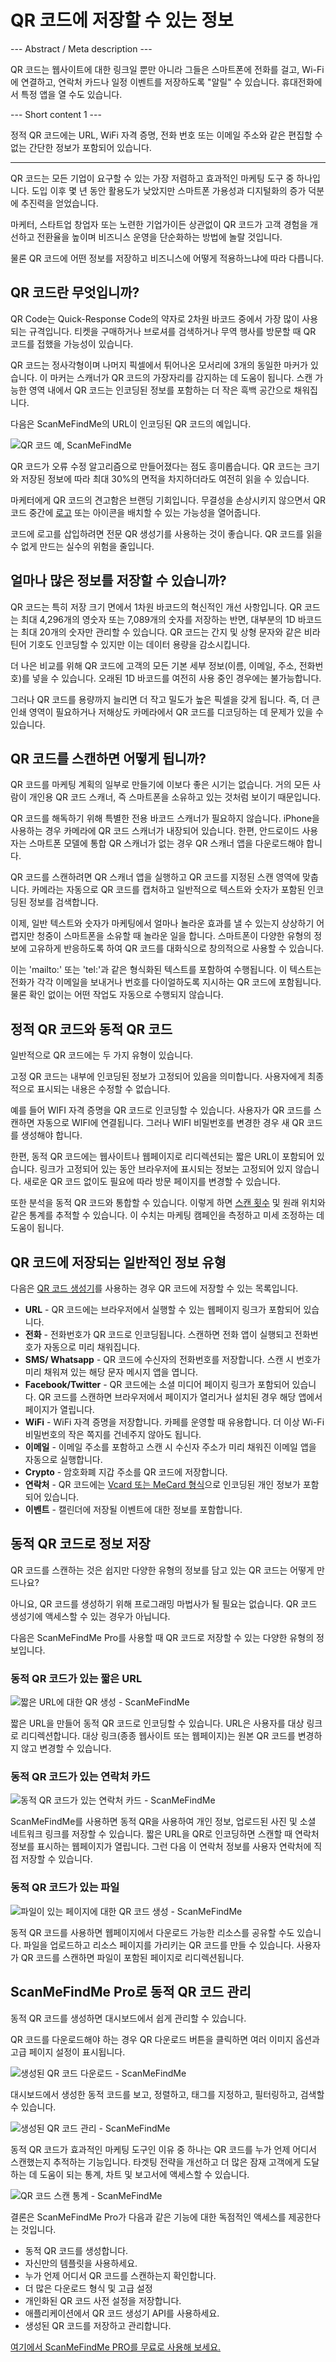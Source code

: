 <h1>QR 코드에 저장할 수 있는 정보</h1>

--- Abstract / Meta description ---

QR 코드는 웹사이트에 대한 링크일 뿐만 아니라 그들은 스마트폰에 전화를 걸고, Wi-Fi에 연결하고, 연락처 카드나 일정 이벤트를 저장하도록 "알릴" 수 있습니다. 휴대전화에서 특정 앱을 열 수도 있습니다.

--- Short content 1 ---

정적 QR 코드에는 URL, WiFi 자격 증명, 전화 번호 또는 이메일 주소와 같은 편집할 수 없는 간단한 정보가 포함되어 있습니다.

----------

<p>QR 코드는 모든 기업이 요구할 수 있는 가장 저렴하고 효과적인 마케팅 도구 중 하나입니다. 도입 이후 몇 년 동안 활용도가 낮았지만 스마트폰 가용성과 디지털화의 증가 덕분에 추진력을 얻었습니다.</p>

<p>마케터, 스타트업 창업자 또는 노련한 기업가이든 상관없이 QR 코드가 고객 경험을 개선하고 전환율을 높이며 비즈니스 운영을 단순화하는 방법에 놀랄 것입니다. </p>

<p>물론 QR 코드에 어떤 정보를 저장하고 비즈니스에 어떻게 적용하느냐에 따라 다릅니다.</p>

<h2>QR 코드란 무엇입니까?</h2>

<p>QR Code는 Quick-Response Code의 약자로 2차원 바코드 중에서 가장 많이 사용되는 규격입니다. 티켓을 구매하거나 브로셔를 검색하거나 무역 행사를 방문할 때 QR 코드를 접했을 가능성이 있습니다. </p>

<p>QR 코드는 정사각형이며 나머지 픽셀에서 튀어나온 모서리에 3개의 동일한 마커가 있습니다. 이 마커는 스캐너가 QR 코드의 가장자리를 감지하는 데 도움이 됩니다. 스캔 가능한 영역 내에서 QR 코드는 인코딩된 정보를 포함하는 더 작은 흑백 공간으로 채워집니다.</p>

<p>다음은 ScanMeFindMe의 URL이 인코딩된 QR 코드의 예입니다.</p>

<p class="imageholder">
    <img src="https://media.scanmefindme.com/blog/about_static/files/img 1 - qr.png"
        alt="QR 코드 예, ScanMeFindMe">
</p>

<p>QR 코드가 오류 수정 알고리즘으로 만들어졌다는 점도 흥미롭습니다. QR 코드는 크기와 저장된 정보에 따라 최대 30%의 면적을 차지하더라도 여전히 읽을 수 있습니다. </p>

<p>마케터에게 QR 코드의 견고함은 브랜딩 기회입니다. 무결성을 손상시키지 않으면서 QR 코드 중간에 <a href="#article:about_logos" title="로고가 있는 QR 코드">로고</a> 또는 아이콘을 배치할 수 있는 가능성을 열어줍니다. </p>

<p>코드에 로고를 삽입하려면 전문 QR 생성기를 사용하는 것이 좋습니다. QR 코드를 읽을 수 없게 만드는 실수의 위험을 줄입니다. </p>

<h2>얼마나 많은 정보를 저장할 수 있습니까? </h2>

<p>QR 코드는 특히 저장 크기 면에서 1차원 바코드의 혁신적인 개선 사항입니다. QR 코드는 최대 4,296개의 영숫자 또는 7,089개의 숫자를 저장하는 반면, 대부분의 1D 바코드는 최대 20개의 숫자만 관리할 수 있습니다. QR 코드는 간지 및 상형 문자와 같은 비라틴어 기호도 인코딩할 수 있지만 이는 데이터 용량을 감소시킵니다. </p>

<p>더 나은 비교를 위해 QR 코드에 고객의 모든 기본 세부 정보(이름, 이메일, 주소, 전화번호)를 넣을 수 있습니다. 오래된 1D 바코드를 여전히 사용 중인 경우에는 불가능합니다. </p>

<p>그러나 QR 코드를 용량까지 늘리면 더 작고 밀도가 높은 픽셀을 갖게 됩니다. 즉, 더 큰 인쇄 영역이 필요하거나 저해상도 카메라에서 QR 코드를 디코딩하는 데 문제가 있을 수 있습니다. </p>

<H2>QR 코드를 스캔하면 어떻게 됩니까?</h2>

<p>QR 코드를 마케팅 계획의 일부로 만들기에 이보다 좋은 시기는 없습니다. 거의 모든 사람이 개인용 QR 코드 스캐너, 즉 스마트폰을 소유하고 있는 것처럼 보이기 때문입니다. </p>

<p>QR 코드를 해독하기 위해 특별한 전용 바코드 스캐너가 필요하지 않습니다. iPhone을 사용하는 경우 카메라에 QR 코드 스캐너가 내장되어 있습니다. 한편, 안드로이드 사용자는 스마트폰 모델에 통합 QR 스캐너가 없는 경우 QR 스캐너 앱을 다운로드해야 합니다.</p>

<p>QR 코드를 스캔하려면 QR 스캐너 앱을 실행하고 QR 코드를 지정된 스캔 영역에 맞춥니다. 카메라는 자동으로 QR 코드를 캡처하고 일반적으로 텍스트와 숫자가 포함된 인코딩된 정보를 검색합니다.</p>

<p>이제, 일반 텍스트와 숫자가 마케팅에서 얼마나 놀라운 효과를 낼 수 있는지 상상하기 어렵지만 청중이 스마트폰을 소유할 때 놀라운 일을 합니다. 스마트폰이 다양한 유형의 정보에 고유하게 반응하도록 하여 QR 코드를 대화식으로 창의적으로 사용할 수 있습니다.

<p>이는 'mailto:' 또는 'tel:'과 같은 형식화된 텍스트를 포함하여 수행됩니다. 이 텍스트는 전화가 각각 이메일을 보내거나 번호를 다이얼하도록 지시하는 QR 코드에 포함됩니다. 물론 확인 없이는 어떤 작업도 자동으로 수행되지 않습니다.</p>

<h2>정적 QR 코드와 동적 QR 코드</h2>

<p>일반적으로 QR 코드에는 두 가지 유형이 있습니다.</p>

<p>고정 QR 코드는 내부에 인코딩된 정보가 고정되어 있음을 의미합니다. 사용자에게 최종적으로 표시되는 내용은 수정할 수 없습니다.</p>

<p>예를 들어 WIFI 자격 증명을 QR 코드로 인코딩할 수 있습니다. 사용자가 QR 코드를 스캔하면 자동으로 WIFI에 연결됩니다. 그러나 WIFI 비밀번호를 변경한 경우 새 QR 코드를 생성해야 합니다.</p>

<p>한편, 동적 QR 코드에는 웹사이트나 웹페이지로 리디렉션되는 짧은 URL이 포함되어 있습니다. 링크가 고정되어 있는 동안 브라우저에 표시되는 정보는 고정되어 있지 않습니다. 새로운 QR 코드 없이도 필요에 따라 방문 페이지를 변경할 수 있습니다.</p>

<p>또한 분석을 동적 QR 코드와 통합할 수 있습니다. 이렇게 하면 <a href="#article:about_statistics" title="Scans analytics for QR code">스캔 횟수</a> 및 원래 위치와 같은 통계를 추적할 수 있습니다. 이 수치는 마케팅 캠페인을 측정하고 미세 조정하는 데 도움이 됩니다. </p>

<H2>QR 코드에 저장되는 일반적인 정보 유형</h2>

<p>다음은 <a href="#static:url">QR 코드 생성기</a>를 사용하는 경우 QR 코드에 저장할 수 있는 목록입니다. </p>

<ul>
    <li><strong>URL</strong> - QR 코드에는 브라우저에서 실행할 수 있는 웹페이지 링크가 포함되어 있습니다.</li>
    <li><strong>전화</strong> - 전화번호가 QR 코드로 인코딩됩니다. 스캔하면 전화 앱이 실행되고 전화번호가 자동으로 미리 채워집니다.</li>
    <li><strong>SMS/ Whatsapp</strong> - QR 코드에 수신자의 전화번호를 저장합니다. 스캔 시 번호가 미리 채워져 있는 해당 문자 메시지 앱을 엽니다.</li>
    <li><strong>Facebook/Twitter</strong> - QR 코드에는 소셜 미디어 페이지 링크가 포함되어 있습니다. QR 코드를 스캔하면 브라우저에서 페이지가 열리거나 설치된 경우 해당 앱에서 페이지가 열립니다.</li>
    <li><strong>WiFi</strong> - WiFi 자격 증명을 저장합니다. 카페를 운영할 때 유용합니다. 더 이상 Wi-Fi 비밀번호의 작은 쪽지를 건네주지 않아도 됩니다.</li>
    <li><strong>이메일</strong> - 이메일 주소를 포함하고 스캔 시 수신자 주소가 미리 채워진 이메일 앱을 자동으로 실행합니다. </li>
    <li><strong>Crypto</strong> - 암호화폐 지갑 주소를 QR 코드에 저장합니다.</li>
    <li><strong>연락처</strong> - QR 코드에는 <a href="article:about_contactformats">Vcard 또는 MeCard 형식</a>으로 인코딩된 개인 정보가 포함되어 있습니다. </li>
    <li><strong>이벤트</strong> - 캘린더에 저장될 이벤트에 대한 정보를 포함합니다. </li>
</ul>

<H2>동적 QR 코드로 정보 저장</h2>

<p>QR 코드를 스캔하는 것은 쉽지만 다양한 유형의 정보를 담고 있는 QR 코드는 어떻게 만드나요? </p>

<p>아니요, QR 코드를 생성하기 위해 프로그래밍 마법사가 될 필요는 없습니다. QR 코드 생성기에 액세스할 수 있는 경우가 아닙니다.</p>

<p>다음은 ScanMeFindMe Pro를 사용할 때 QR 코드로 저장할 수 있는 다양한 유형의 정보입니다.</p>

<h3>동적 QR 코드가 있는 짧은 URL</h3>

<p class="imageholder">
    <img src="https://media.scanmefindme.com/blog/about_static/files/img 2 - Short URL With Dynamic QR.png"
        alt="짧은 URL에 대한 QR 생성 - ScanMeFindMe">
</p>

<p>짧은 URL을 만들어 동적 QR 코드로 인코딩할 수 있습니다. URL은 사용자를 대상 링크로 리디렉션합니다. 대상 링크(종종 웹사이트 또는 웹페이지)는 원본 QR 코드를 변경하지 않고 변경할 수 있습니다.</p>

<H3> 동적 QR 코드가 있는 연락처 카드</h3>

<p class="imageholder">
    <img src="https://media.scanmefindme.com/blog/about_static/files/img 3 - Contact Card With Dynamic QR.png"
        alt="동적 QR 코드가 있는 연락처 카드 - ScanMeFindMe">
</p>

<p>ScanMeFindMe를 사용하면 동적 QR을 사용하여 개인 정보, 업로드된 사진 및 소셜 네트워크 링크를 저장할 수 있습니다. 짧은 URL을 QR로 인코딩하면 스캔할 때 연락처 정보를 표시하는 웹페이지가 열립니다. 그런 다음 이 연락처 정보를 사용자 연락처에 직접 저장할 수 있습니다.</p>

<h3>동적 QR 코드가 있는 파일</h3>

<p class="imageholder">
    <img src="https://media.scanmefindme.com/blog/about_static/files/img 4 - A Page With Files With Dynamic QR.png"
        alt="파일이 있는 페이지에 대한 QR 코드 생성 - ScanMeFindMe">
</p>

<p>동적 QR 코드를 사용하면 웹페이지에서 다운로드 가능한 리소스를 공유할 수도 있습니다. 파일을 업로드하고 리소스 페이지를 가리키는 QR 코드를 만들 수 있습니다. 사용자가 QR 코드를 스캔하면 파일이 포함된 페이지로 리디렉션됩니다.</p>

<H2> ScanMeFindMe Pro로 동적 QR 코드 관리</h2>

<p>동적 QR 코드를 생성하면 대시보드에서 쉽게 관리할 수 있습니다. </p>

<p>QR 코드를 다운로드해야 하는 경우 QR 다운로드 버튼을 클릭하면 여러 이미지 옵션과 고급 페이지 설정이 표시됩니다.</p>

<p class="imageholder">
    <img src="https://media.scanmefindme.com/blog/about_static/files/img 5 - download qr code.png"
        alt="생성된 QR 코드 다운로드 - ScanMeFindMe">
</p>

<p>대시보드에서 생성한 동적 코드를 보고, 정렬하고, 태그를 지정하고, 필터링하고, 검색할 수 있습니다.</p>

<p class="imageholder">
    <img src="https://media.scanmefindme.com/blog/about_static/files/img 6 - dynamic code.png"
        alt="생성된 QR 코드 관리 - ScanMeFindMe">
</p>

<p>동적 QR 코드가 효과적인 마케팅 도구인 이유 중 하나는 QR 코드를 누가 언제 어디서 스캔했는지 추적하는 기능입니다. 타겟팅 전략을 개선하고 더 많은 잠재 고객에게 도달하는 데 도움이 되는 통계, 차트 및 보고서에 액세스할 수 있습니다.</p>

<p class="imageholder">
    <img src="https://media.scanmefindme.com/blog/about_static/files/img 7 - all statistics.gif"
        alt="QR 코드 스캔 통계 - ScanMeFindMe">
</p>

<p>결론은 ScanMeFindMe Pro가 다음과 같은 기능에 대한 독점적인 액세스를 제공한다는 것입니다.</p>

<ul>
    <li>동적 QR 코드를 생성합니다.</li>
    <li>자신만의 템플릿을 사용하세요.</li>
    <li>누가 언제 어디서 QR 코드를 스캔하는지 확인합니다.</li>
    <li>더 많은 다운로드 형식 및 고급 설정</li>
    <li>개인화된 QR 코드 사전 설정을 저장합니다.</li>
    <li>애플리케이션에서 QR 코드 생성기 API를 사용하세요.</li>
    <li>생성된 QR 코드를 저장하고 관리합니다.</li>
</ul>

<p><a href="#pro">여기에서 ScanMeFindMe PRO를 무료로 사용해 보세요.</a></p>
